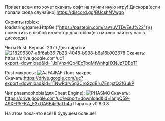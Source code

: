 Привет всем кто хочет скачать софт на ту или иную игру!
Дискорд(если попали сюда случайно):https://discord.gg/BUcshMVwgp

Скрипты roblox:
loadstring(game:HttpGet("https://pastebin.com/raw/uVTDvEeJ%22"))() 
поместить в любой инжектор для roblox(его можно найти у нас в дискорде)

Читы Rust:
Версия: 2370 Для пиратки
![218296307-a8f6ab36-7b23-4045-b998-b6a16b902678](https://user-images.githubusercontent.com/111064810/220414575-4e4e390b-3058-49be-bbfb-18cfeed8a88a.png)
Скачать: https://drive.google.com/uc?export=download&id=1JoiVnx4Qp4EcTpqMtWnhgHXNJz7DBbT1

Rust макросы:
![AJFAJFAF](https://user-images.githubusercontent.com/111064810/220417202-a8828a9b-9227-43af-9e6d-44a4b781613e.jpg)
Лолз макрос
Скачать:https://drive.google.com/uc?export=download&id=1TNwRdrv5q3CroSzdBru7EngxtQ3fGukP

Чит phasmophobia(для Cheat Engine):
![PHASMO](https://user-images.githubusercontent.com/111064810/220415081-ec40ca09-b5fd-4675-a6be-9ff8616467e1.jpg)
Скачать: https://drive.google.com/uc?export=download&id=1anpQ59-49XER5FKA_E3xOA6E4p9aTh4a
Пиратка v0.8.0.8

На этом пока-что всё! В будущем больше!
